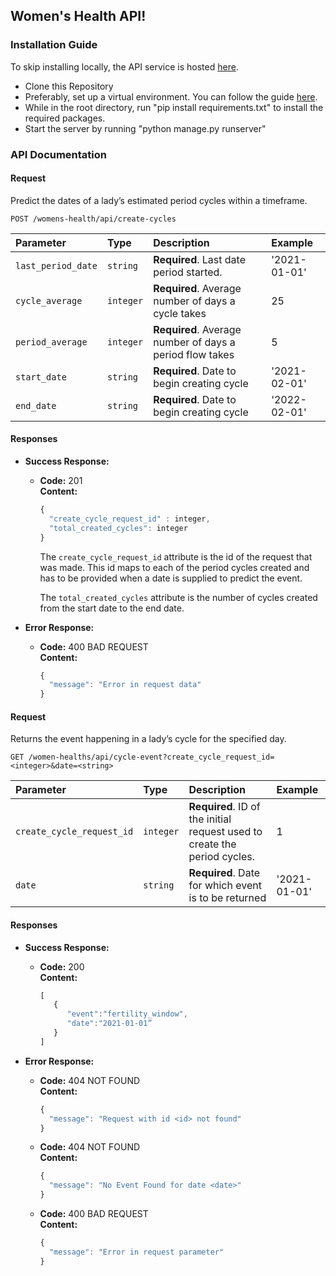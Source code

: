 ## Women's Health API!

### Installation Guide
To skip installing locally, the API service is hosted [here](https://womens-health-api.herokuapp.com/).

* Clone this Repository
* Preferably, set up a virtual environment. You can follow the guide [here](https://docs.python.org/3/library/venv.html).
* While in the root directory, run "pip install requirements.txt" to install the required packages.
* Start the server by running "python manage.py runserver"

### API Documentation

#### Request
Predict the dates of a lady’s estimated period cycles within a timeframe.
```http
POST /womens-health/api/create-cycles
```

| Parameter | Type | Description | Example |
| :--- | :--- | :--- | :--- |
| `last_period_date` | `string` | **Required**. Last date period started. | '2021-01-01' |
| `cycle_average` | `integer` | **Required**. Average number of days a cycle takes | 25 |
| `period_average` | `integer` | **Required**. Average number of days a period flow takes | 5 |
| `start_date` | `string` | **Required**. Date to begin creating cycle  | '2021-02-01' |
| `end_date` | `string` | **Required**. Date to begin creating cycle  | '2022-02-01' |

#### Responses

* **Success Response:**

  * **Code:** 201 <br />
    **Content:** <br>
    ```javascript
    {
      "create_cycle_request_id" : integer,
      "total_created_cycles": integer
    }
    ```

    The `create_cycle_request_id` attribute is the id of the request that was made. This id maps to each of the period cycles created and has to be provided when a date is supplied to predict the event.
    
    The `total_created_cycles` attribute is the number of cycles created from the start date to the end date.
 
* **Error Response:**

  * **Code:** 400 BAD REQUEST <br />
    **Content:** <br> 
    ```javascript
    {
      "message": "Error in request data"
    }
    ```

#### Request
Returns the event happening in a lady’s cycle for the specified day.
```http
GET /women-healths/api/cycle-event?create_cycle_request_id=<integer>&date=<string>
```

| Parameter | Type | Description | Example |
| :--- | :--- | :--- | :--- |
| `create_cycle_request_id` | `integer` | **Required**. ID of the initial request used to create the period cycles. | 1 |
| `date` | `string` | **Required**. Date for which event is to be returned  | '2021-01-01' |

#### Responses

* **Success Response:**

  * **Code:** 200 <br />
    **Content:** <br>
    ```javascript
    [
       {
          "event":"fertility_window",
          "date":"2021-01-01”
       }
    ]
    ```
  
* **Error Response:**

  * **Code:** 404 NOT FOUND <br />
    **Content:** <br> 
    ```javascript
    {
      "message": "Request with id <id> not found"
    }
    ```

  * **Code:** 404 NOT FOUND <br />
    **Content:** <br> 
    ```javascript
    {
      "message": "No Event Found for date <date>"
    }
    ```

  * **Code:** 400 BAD REQUEST <br />
    **Content:** <br> 
    ```javascript
    {
      "message": "Error in request parameter"
    }
    ```

